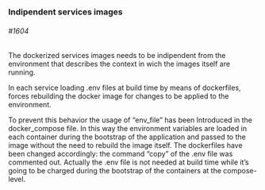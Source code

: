 
### Indipendent services images
###### \#1604 
The dockerized services images needs to be indipendent from the environment that describes the context in wich the images itself are running.

In each service loading .env files at build time by means of dockerfiles, forces rebuilding the docker image for changes to be applied to the environment. 

To prevent this behavior the usage of “env_file” has been Introduced in the docker_compose file. In this way the environment variables are loaded in each container during the bootstrap of the application and passed to the image without the need to rebuild the image itself.
The dockerfiles have been changed accordingly: the command “copy” of the .env file was commented out. Actually the .env file is not needed at build time while it’s going to be charged during the bootstrap of the containers at the compose-level.